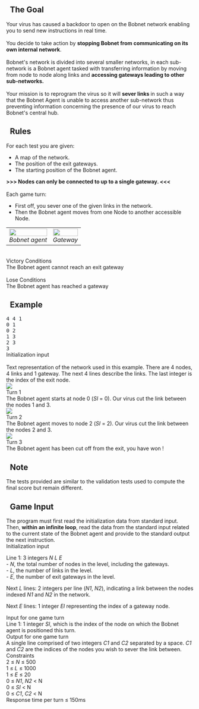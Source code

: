 <div class="statement-body"><!-- GOAL -->
<div class="statement-section statement-goal">
<h2><span class="icon icon-goal">&nbsp;</span> <span>The Goal</span></h2>

<div class="statement-goal-content">Your virus has caused a backdoor to open on the Bobnet network enabling you to send new instructions in real time.<br>
<br>
You decide to take action by <strong>stopping Bobnet from communicating on its own internal network</strong>.<br>
<br>
Bobnet's network is divided into several smaller networks, in each sub-network is a Bobnet agent tasked with transferring information by moving from node to node along links and <strong>accessing gateways leading to other sub-networks.</strong><br>
<br>
Your mission is to reprogram the virus so it will <strong>sever links </strong>in such a way that the Bobnet Agent is unable to access another sub-network thus preventing information concerning the presence of our virus to reach Bobnet's central hub.</div>
</div>
<!-- RULES -->

<div class="statement-section statement-rules">
<h2><span class="icon icon-rules">&nbsp;</span> <span>Rules</span></h2>

<div>
<div class="statement-rules-content">For each test you are given:
<ul>
	<li>A map of the network.</li>
	<li>The position of the exit gateways.</li>
	<li>The starting position of the Bobnet agent.</li>
</ul>
<b>&gt;&gt;&gt; Nodes can only be connected to up to a single gateway. &lt;&lt;&lt;</b><br>
<br>
Each game turn:
<ul>
	<li>First off, you sever one of the given links in the network.</li>
	<li>Then the Bobnet agent moves from one Node to another accessible Node.</li>
</ul>

<table style="border-collapse: collapse; width:100%; text-align: center;">
	<tbody>
		<tr>
			<td><img alt="" src="https://files.codingame.com/codingame/skynet2-game/virus_ide.jpg" style="width: 100%;max-width:200px; max-height:200px;">
			<div><i>Bobnet agent</i></div>
			</td>
			<td><img alt="" src="https://files.codingame.com/codingame/skynet2-game/boom_zone_ide.jpg" style="width: 100%;max-width:200px; max-height:200px;">
			<div><i>Gateway</i></div>
			</td>
		</tr>
	</tbody>
</table>
</div>
<!-- Victory conditions -->

<div class="statement-victory-conditions">
<div class="icon victory">&nbsp;</div>

<div class="blk">
<div class="title">Victory Conditions</div>

<div class="text">The Bobnet agent cannot reach an exit gateway</div>
</div>
</div>
<!-- Lose conditions -->

<div class="statement-lose-conditions">
<div class="icon lose">&nbsp;</div>

<div class="blk">
<div class="title">Lose Conditions</div>

<div class="text">The Bobnet agent has reached a gateway</div>
</div>
</div>
</div>
</div>
<!-- EXAMPLES -->

<div class="statement-section statement-examples">
<h2><span class="icon icon-example">&nbsp;</span> <span>Example</span></h2>

<div class="statement-examples-text">
<div class="statement-example-horizontal">
<div style="color: #20252a;width: 280px;display: table-cell;background-color: transparent;vertical-align: middle;padding: 0;">
<pre style="margin: 0">4 4 1
0 1
0 2
1 3
2 3
3
</pre>
</div>

<div class="legend">
<div class="title">Initialization input</div>
&nbsp;

<div>Text representation of the network used in this example. There are 4 nodes, 4 links and 1 gateway. The next 4 lines describe the links. The last integer is the index of the exit node.</div>
</div>
</div>
</div>

<div class="statement-example-container">
<div class="statement-example"><img src="https://files.codingame.com/codingame/skynet2-game/example1.png">
<div class="legend">
<div class="title">Turn 1</div>

<div class="description">The Bobnet agent starts at node 0 (<var>SI</var> = 0). Our virus cut the link between the nodes 1 and 3.</div>
</div>
</div>

<div class="statement-example"><img src="https://files.codingame.com/codingame/skynet2-game/example2.png">
<div class="legend">
<div class="title">Turn 2</div>

<div class="description">The Bobnet agent moves to node 2 (<var>SI</var> = 2). Our virus cut the link between the nodes 2 and 3.</div>
</div>
</div>

<div class="statement-example"><img src="https://files.codingame.com/codingame/skynet2-game/example3.png">
<div class="legend">
<div class="title">Turn 3</div>

<div class="description">The Bobnet agent has been cut off from the exit, you have won !</div>
</div>
</div>
</div>
</div>
<!-- WARNING -->

<div class="statement-section statement-warning">
<h2><span class="icon icon-warning">&nbsp;</span> <span>Note</span></h2>

<div class="statement-warning-content">The tests provided are similar to the validation tests used to compute the final score but remain different.</div>
</div>
<!-- PROTOCOL -->

<div class="statement-section statement-protocol">
<h2><span class="icon icon-protocol">&nbsp;</span> <span>Game Input</span></h2>
<!-- Protocol block -->

<div class="blk">
<div class="text">The program must first read the initialization data from standard input. Then, <strong>within an infinite loop</strong>, read the data from the standard input related to the current state of the Bobnet agent and provide to the standard output the next instruction.</div>
</div>
<!-- Protocol block -->

<div class="blk">
<div class="title">Initialization input</div>

<div class="text">
<p><span class="statement-lineno">Line 1: </span>3 integers <var>N L E</var><br>
- <var>N</var>, the total number of nodes in the level, including the gateways.<br>
- <var>L</var>, the number of links in the level.<br>
- <var>E</var>, the number of exit gateways in the level.</p>

<p><span class="statement-lineno">Next <var>L</var> lines: </span>2 integers per line (<var>N1</var>, <var>N2</var>), indicating a link between the nodes indexed <var>N1</var> and <var>N2</var> in the network.</p>

<p><span class="statement-lineno">Next <var>E</var> lines: </span>1 integer <var>EI</var> representing the index of a gateway node.</p>
</div>
</div>
<!-- Protocol block -->

<div class="blk">
<div class="title">Input for one game turn</div>

<div class="text"><span class="statement-lineno">Line 1: </span>1 integer <var>SI</var>, which is the index of the node on which the Bobnet agent is positioned this turn.</div>
</div>
<!-- Protocol block -->

<div class="blk">
<div class="title">Output for one game turn</div>

<div class="text">A <span class="statement-lineno">single line </span>comprised of two integers <var>C1</var> and <var>C2</var> separated by a space. <var>C1</var> and <var>C2</var> are the indices of the nodes you wish to sever the link between.</div>
</div>
<!-- Protocol block -->

<div class="blk">
<div class="title">Constraints</div>

<div class="text">2 ≤ <var>N</var> ≤ 500<br>
1 ≤ <var>L</var> ≤ 1000<br>
1 ≤ <var>E</var> ≤ 20<br>
0 ≤ <var>N1</var>, <var>N2</var> &lt; N<br>
0 ≤ <var>SI</var> &lt; N<br>
0 ≤ <var>C1</var>, <var>C2</var> &lt; N<br>
Response time per turn ≤ 150ms</div>
</div>
</div>
</div>
